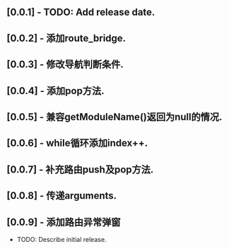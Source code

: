 ## [0.0.1] - TODO: Add release date.
## [0.0.2] - 添加route_bridge.
## [0.0.3] - 修改导航判断条件.
## [0.0.4] - 添加pop方法.
## [0.0.5] - 兼容getModuleName()返回为null的情况.
## [0.0.6] - while循环添加index++.
## [0.0.7] - 补充路由push及pop方法.
## [0.0.8] - 传递arguments.
## [0.0.9] - 添加路由异常弹窗
* TODO: Describe initial release.
